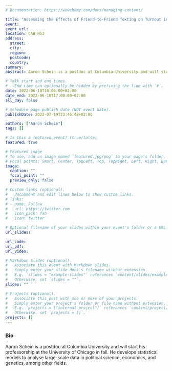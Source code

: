 ```yaml
---
# Documentation: https://wowchemy.com/docs/managing-content/

title: "Assessing the Effects of Friend-to-Friend Texting on Turnout in the 2018 US Midterm Elections"
event: 
event_url:
location: CAB H53
address: 
  street:
  city:
  region:
  postcode:
  country:
summary:
abstract: Aaron Schein is a postdoc at Columbia University and will start his professorship at the University of Chicago in fall. He develops statistical models to analyse large-scale data in political science, economics, and genetics, among other fields.

# Talk start and end times.
#   End time can optionally be hidden by prefixing the line with `#`.
date: 2022-06-10T16:00:00+02:00
date_end: 2022-06-10T17:00:00+02:00
all_day: false

# Schedule page publish date (NOT event date).
publishDate: 2022-07-19T23:46:48+02:00

authors: ["Aaron Schein"]
tags: []

# Is this a featured event? (true/false)
featured: true

# Featured image
# To use, add an image named `featured.jpg/png` to your page's folder. 
# Focal points: Smart, Center, TopLeft, Top, TopRight, Left, Right, BottomLeft, Bottom, BottomRight.
image:
  caption: ""
  focal_point: ""
  preview_only: false

# Custom links (optional).
#   Uncomment and edit lines below to show custom links.
# links:
# - name: Follow
#   url: https://twitter.com
#   icon_pack: fab
#   icon: twitter

# Optional filename of your slides within your event's folder or a URL.
url_slides:

url_code:
url_pdf:
url_video:

# Markdown Slides (optional).
#   Associate this event with Markdown slides.
#   Simply enter your slide deck's filename without extension.
#   E.g. `slides = "example-slides"` references `content/slides/example-slides.md`.
#   Otherwise, set `slides = ""`.
slides: ""

# Projects (optional).
#   Associate this post with one or more of your projects.
#   Simply enter your project's folder or file name without extension.
#   E.g. `projects = ["internal-project"]` references `content/project/deep-learning/index.md`.
#   Otherwise, set `projects = []`.
projects: []
---
```


### Bio
Aaron Schein is a postdoc at Columbia University and will start his professorship at the University of Chicago in fall. He develops statistical models to analyse large-scale data in political science, economics, and genetics, among other fields.